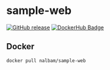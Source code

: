 # sample-web

[![GitHub release](https://img.shields.io/github/release/nalbam/sample-web.svg)](https://github.com/nalbam/sample-web/releases)
[![DockerHub Badge](http://dockeri.co/image/nalbam/sample-web)](https://hub.docker.com/r/nalbam/sample-web/)

## Docker

```bash
docker pull nalbam/sample-web
```

